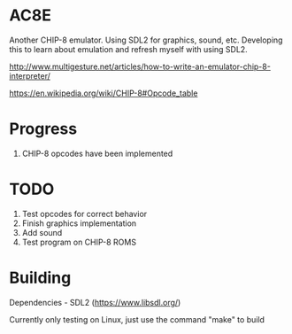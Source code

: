# AC8E
Another CHIP-8 emulator.  Using SDL2 for graphics, sound, etc.  Developing this to learn about emulation and refresh myself with using SDL2.


http://www.multigesture.net/articles/how-to-write-an-emulator-chip-8-interpreter/

https://en.wikipedia.org/wiki/CHIP-8#Opcode_table

# Progress
1. CHIP-8 opcodes have been implemented

# TODO
1. Test opcodes for correct behavior
2. Finish graphics implementation
3. Add sound
4. Test program on CHIP-8 ROMS

# Building
  Dependencies - SDL2 (https://www.libsdl.org/)
    
  Currently only testing on Linux, just use the command "make" to build
